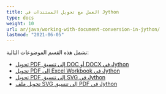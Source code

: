 ```yaml
---
title: العمل مع تحويل المستندات في Jython
type: docs
weight: 10
url: ar/java/working-with-document-conversion-in-jython/
lastmod: "2021-06-05"
---
```


تشمل هذه القسم الموضوعات التالية:

- [تحويل PDF إلى تنسيق DOC أو DOCX في Jython](/pdf/java/convert-pdf-to-doc-or-docx-format-in-jython/)
- [تحويل PDF إلى Excel Workbook في Jython](/pdf/java/convert-pdf-to-excel-workbook-in-jython)
- [تحويل PDF إلى تنسيق SVG في Jython](/pdf/java/convert-pdf-to-svg-format-in-jython/)
- [تحويل ملف SVG إلى تنسيق PDF في Jython](/pdf/java/convert-svg-file-to-pdf-format-in-jython/)